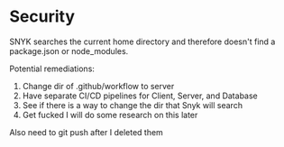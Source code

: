 # Security
SNYK searches the current home directory and therefore doesn't find a package.json or node_modules. 

Potential remediations:
  1. Change dir of .github/workflow to server
  2. Have separate CI/CD pipelines for Client, Server, and Database
  3. See if there is a way to change the dir that Snyk will search
  4. Get fucked
I will do some research on this later

Also need to git push after I deleted them
